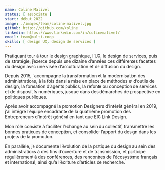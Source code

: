 ```yaml
---
name: Coline Malivel
status: [ associate ]
start: début 2022
image: ./images/team/coline-malivel.jpg
github: https://github.com/coline
linkedin: https://www.linkedin.com/in/colinemalivel/
email: team@multi.coop
skills: [ design UX, design de services ]
---
```


Pratiquant tour à tour le design graphique, l’UX, le design de services, puis de stratégie, j’exerce depuis une dizaine d’années ces différentes facettes du design avec une visée d’acculturation et de diffusion du design. 

Depuis 2015, j’accompagne la transformation et la modernisation des administrations, à la fois dans la mise en place de méthodes et d’outils de design, la formation d’agents publics, la refonte ou conception de services et de dispositifs numériques, jusque dans des démarches de prospective en politiques publiques. 

Après avoir accompagné la promotion Designers d’intérêt général en 2019, j’ai intégré l’équipe encadrante de la quatrième promotion des Entrepreneurs d’intérêt général en tant que EIG Link Design. 

Mon rôle consiste à faciliter l’échange au sein du collectif, transmettre les bonnes pratiques de conception, et consolider l’apport du design dans les projets de la promotion. 

En parallèle, je documente l’évolution de la pratique du design au sein des administrations à des fins d’ouverture et de transmission, et participe régulièrement à des conférences, des rencontres de l’écosystème français et international, ainsi qu’a l’écriture d’articles de recherche.



